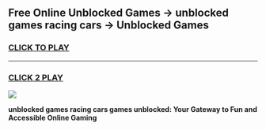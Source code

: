 
## Free Online Unblocked Games → unblocked games racing cars → Unblocked Games
<h3>
<a href="https://premium.freeplayer.one?title=unblocked_games_racing_cars&ref=21F">CLICK TO PLAY</a></h3>
<hr>

<h3>
<a href="https://premium.freeplayer.one?title=unblocked_games_racing_cars&ref=21F">CLICK 2 PLAY</a>
  
</h3>

<a href="https://premium.freeplayer.one?title=unblocked_games_racing_cars&ref=21F/"><img src="https://clearcache.store/games.png"></a>


**unblocked games racing cars games unblocked: Your Gateway to Fun and Accessible Online Gaming**

